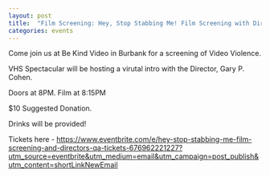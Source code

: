 ```yaml
---
layout: post
title:  "Film Screening: Hey, Stop Stabbing Me! Film Screening with Director Q&A Saturday August 8PM"
categories: events
---
```


Come join us at Be Kind Video in Burbank for a screening of Video Violence.

VHS Spectacular will be hosting a virutal intro with the Director, Gary P. Cohen.

Doors at 8PM. Film at 8:15PM

$10 Suggested Donation.

Drinks will be provided!

Tickets here - https://www.eventbrite.com/e/hey-stop-stabbing-me-film-screening-and-directors-qa-tickets-676962221227?utm_source=eventbrite&utm_medium=email&utm_campaign=post_publish&utm_content=shortLinkNewEmail
